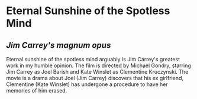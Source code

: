 # Eternal Sunshine of the Spotless Mind
*Jim Carrey's magnum opus*
---
Eternal sunshine of the spotless mind arguably is Jim Carrey's greatest work in my humble opinion. The film is directed by Michael Gondry, starring Jim Carrey as Joel Barish and Kate Winslet as Clementine Kruczynski. The movie is a drama about Joel (Jim Carrey) discovers that his ex girlfriend, Clementine (Kate Winslet) has undergone a procedure to have her memories of him erased. 

